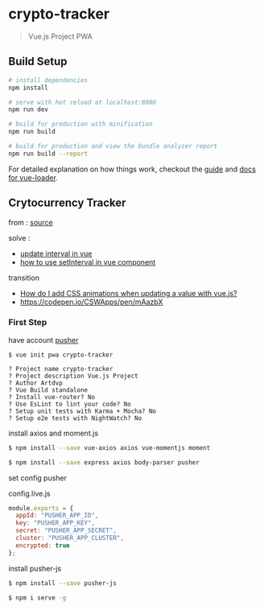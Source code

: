 # crypto-tracker

> Vue.js Project PWA

## Build Setup

```bash
# install dependencies
npm install

# serve with hot reload at localhost:8080
npm run dev

# build for production with minification
npm run build

# build for production and view the bundle analyzer report
npm run build --report
```

For detailed explanation on how things work, checkout the [guide](http://vuejs-templates.github.io/webpack/) and [docs for vue-loader](http://vuejs.github.io/vue-loader).

## Crytocurrency Tracker

from : [source](https://medium.com/js-dojo/build-a-cryptocurrency-tracker-using-vue-js-f9b3642823f8)

solve :

- [update interval in vue](https://forum.vuejs.org/t/updating-text-with-setinterval-not-working/29820/4)
- [how to use setInterval in vue component](https://stackoverflow.com/questions/43335477/how-to-use-setinterval-in-vue-component)

transition

- [How do I add CSS animations when updating a value with vue.js?](https://stackoverflow.com/questions/42537359/how-do-i-add-css-animations-when-updating-a-value-with-vue-js)
- https://codepen.io/CSWApps/pen/mAazbX

### First Step

have account [pusher](https://www.pusher.com/)

```
$ vue init pwa crypto-tracker
```

```
? Project name crypto-tracker
? Project description Vue.js Project
? Author Artdvp
? Vue Build standalone
? Install vue-router? No
? Use EsLint to lint your code? No
? Setup unit tests with Karma + Mocha? No
? Setup e2e tests with NightWatch? No
```

install axios and moment.js

```bash
$ npm install --save vue-axios axios vue-momentjs moment
```

```bash
$ npm install --save express axios body-parser pusher
```

set config pusher

config.live.js

```js
module.exports = {
  appId: "PUSHER_APP_ID",
  key: "PUSHER_APP_KEY",
  secret: "PUSHER_APP_SECRET",
  cluster: "PUSHER_APP_CLUSTER",
  encrypted: true
};
```

install pusher-js

```bash
$ npm install --save pusher-js
```

```bash
$ npm i serve -g
```
